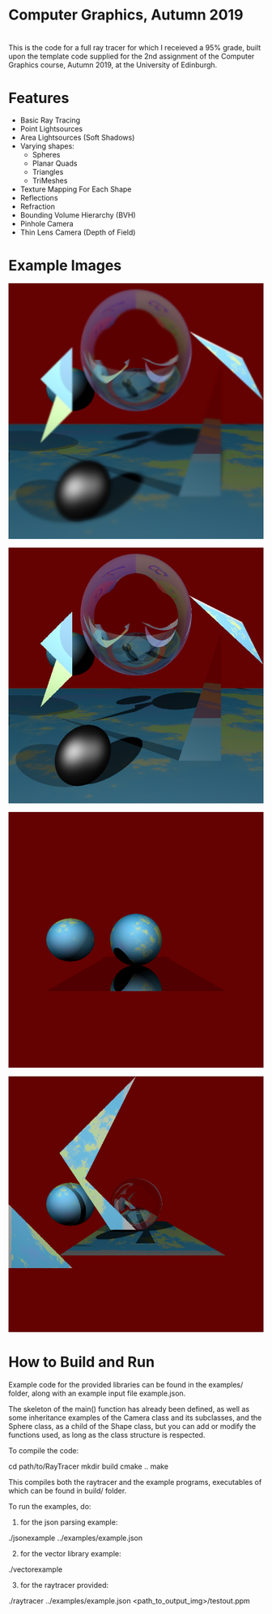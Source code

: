 #
# Computer Graphics, Autumn 2019
#

This is the code for a full ray tracer for which I receieved a 95% grade, built upon the template code supplied for the 2nd assignment of the Computer Graphics course, Autumn 2019, at the University of Edinburgh.

# Features 

* Basic Ray Tracing
* Point Lightsources 
* Area Lightsources (Soft Shadows)
* Varying shapes:
  * Spheres
  * Planar Quads
  * Triangles
  * TriMeshes
* Texture Mapping For Each Shape
* Reflections
* Refraction
* Bounding Volume Hierarchy (BVH)
* Pinhole Camera
* Thin Lens Camera (Depth of Field)

# Example Images
![Screenshot](example-images/final-image.png)

![Screenshot](example-images/output.png)

![Screenshot](example-images/reflection.png)

![Screenshot](example-images/refraction.png)

# How to Build and Run

Example code for the provided libraries can be found in the examples/ folder, along with an example input file example.json.

The skeleton of the main() function has already been defined, as well as some inheritance examples of the Camera class and its subclasses, and the Sphere class, as a child of the Shape class,  but you can add or modify the functions used, as long as the class structure is respected.


To compile the code:

cd path/to/RayTracer
mkdir build
cmake ..
make


This compiles both the raytracer and the example programs, executables of which can be found in build/ folder.

To run the examples, do:

1. for the json parsing example:

./jsonexample ../examples/example.json

2. for the vector library example:

./vectorexample

3. for the raytracer provided:

./raytracer ../examples/example.json <path_to_output_img>/testout.ppm